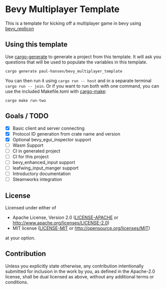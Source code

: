 # Bevy Multiplayer Template
This is a template for kicking off a multiplayer game in bevy using [bevy_replicon](https://github.com/projectharmonia/bevy_replicon.git)

## Using this template
Use [cargo-generate](https://github.com/cargo-generate/cargo-generate) to generate a project from this template.
It will ask you questions that will be used to populate the variables in this template.
```
cargo generate paul-hansen/bevy_multiplayer_template
```

You can then run it using `cargo run -- host` and in a separate terminal `cargo run -- join`.
Or if you want to run both with one command, you can use the included Makefile.toml with [cargo-make](https://github.com/sagiegurari/cargo-make):
```
cargo make run-two
```

## Goals / TODO

- [x] Basic client and server connecting
- [x] Protocol ID generation from crate name and version
- [x] Optional bevy_egui_inspector support
- [ ] Wasm Support
- [ ] CI in generated project
- [ ] CI for this project
- [ ] bevy_enhanced_input support
- [ ] leafwing_input_manger support
- [ ] Introductory documentation
- [ ] Steamworks integration

## License

Licensed under either of

 * Apache License, Version 2.0
   ([LICENSE-APACHE](LICENSE-APACHE) or http://www.apache.org/licenses/LICENSE-2.0)
 * MIT license
   ([LICENSE-MIT](LICENSE-MIT) or http://opensource.org/licenses/MIT)

at your option.

## Contribution

Unless you explicitly state otherwise, any contribution intentionally submitted
for inclusion in the work by you, as defined in the Apache-2.0 license, shall be
dual licensed as above, without any additional terms or conditions.


